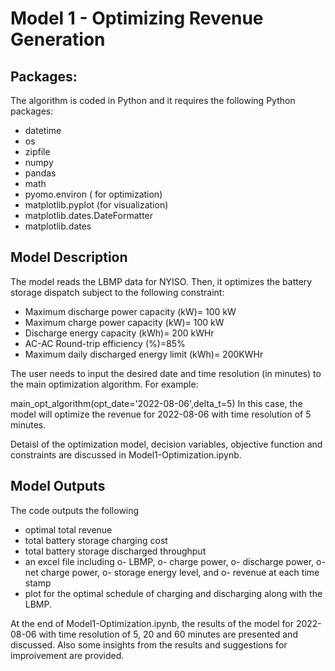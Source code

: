 # Model 1 - Optimizing Revenue Generation



## Packages:
The algorithm is coded in Python and it requires the following Python packages:

- datetime
- os
- zipfile
- numpy 
- pandas 
- math
- pyomo.environ ( for optimization)
- matplotlib.pyplot (for visualization)
- matplotlib.dates.DateFormatter
- matplotlib.dates 


## Model Description
The model reads the LBMP data for NYISO. Then, it optimizes the battery storage dispatch subject to the following constraint:

- Maximum discharge power capacity (kW)= 100 kW
- Maximum charge power capacity (kW)= 100 kW
- Discharge energy capacity (kWh)= 200 kWHr
- AC-AC Round-trip efficiency (%)=85%
- Maximum daily discharged energy limit (kWh)= 200KWHr

The user needs to input the desired date and time resolution (in minutes) to the main optimization algorithm. For example:

main_opt_algorithm(opt_date='2022-08-06',delta_t=5)
In this case, the model will optimize the revenue for 2022-08-06 with time resolution of 5 minutes. 

Detaisl of the optimization model, decision variables, objective function and constraints are discussed in Model1-Optimization.ipynb.

## Model Outputs
The code outputs the following
- optimal total revenue
- total battery storage charging cost
- total battery storage discharged throughput
- an excel file including 
	o- LBMP,
	o- charge power, 
	o- discharge power,
	o-  net charge power,
	o-  storage energy level, and
	o-  revenue at each time stamp
- plot for the optimal schedule of charging and discharging along with the LBMP.


At the end of Model1-Optimization.ipynb, the results of the model for 2022-08-06 with time resolution of 5, 20 and 60 minutes are presented and discussed. Also some insights from the results and suggestions for improivement are provided.
